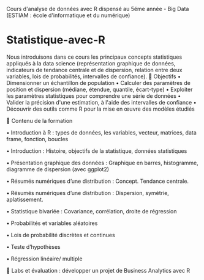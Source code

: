 Cours d'analyse de données avec R dispensé au 5éme année - Big Data (ESTIAM : école d'informatique et du numérique)

# Statistique-avec-R

Nous introduisons dans ce cours les principaux concepts statistiques appliqués à la data science (représentation graphique de données, indicateurs de tendance centrale et de dispersion, relation entre deux variables, lois de probabilités, intervalles de confiance).
	Objectifs
•	Dimensionner un échantillon de population
•	Calculer des paramètres de position et dispersion (médiane, étendue, quantile, écart-type)
•	Exploiter les paramètres statistiques pour comprendre une série de données
•	Valider la précision d'une estimation, à l'aide des intervalles de confiance
•	Découvrir des outils comme R pour la mise en œuvre des modèles étudiés
 
	Contenu de la formation

•	Introduction à R : types de données, les variables, vecteur, matrices, data frame, fonction, boucles 

•	Introduction : Histoire, objectifs de la statistique, données statistiques

•	Présentation graphique des données : Graphique en barres, histogramme, diagramme de dispersion (avec ggplot2)

•	Résumés numériques d’une distribution : Concept. Tendance centrale.

•	Résumés numériques d’une distribution : Dispersion, symétrie, aplatissement.

•	Statistique bivariée : Covariance, corrélation, droite de régression

•	Probabilités et variables aléatoires 

•	Lois de probabilité discrètes et continues

•	Teste d’hypothèses 

•	Régression linéaire/ multiple 

	Labs et évaluation : développer un projet de Business Analytics avec R
